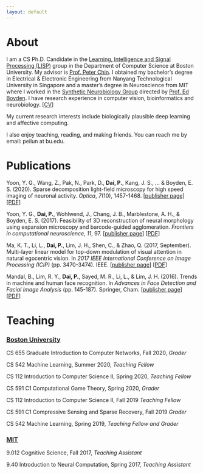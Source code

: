 ```yaml
---
layout: default
---
```


# About 

I am a CS Ph.D. Candidate in the [Learning, Intelligence and Signal Processing (LISP)](http://cs-people.bu.edu/spchin/) group in the Department of Computer Science at Boston University. My advisor is [Prof. Peter Chin](https://www.cs.bu.edu/faculty/spchin/Welcome.html). I obtained my bachelor’s degree in Electrical & Electronic Engineering from Nanyang Technological University in Singapore and a master’s degree in Neuroscience from MIT where I worked in the [Synthetic Neurobiology Group](http://syntheticneurobiology.org/) directed by [Prof. Ed Boyden](http://syntheticneurobiology.org/people/display/71/11). I have research experience in computer vision, bioinformatics and neurobiology. [[CV]](assets/pdf/peilundai_CV.pdf)

My current research interests include biologically plausible deep learning and affective computing. 

I also enjoy teaching, reading, and making friends. You can reach me by email: peilun at bu.edu. 

# Publications

Yoon, Y. G., Wang, Z., Pak, N., Park, D., **Dai, P.**, Kang, J. S., ... & Boyden, E. S. (2020). Sparse decomposition light-field microscopy for high speed imaging of neuronal activity. *Optica*, *7*(10), 1457-1468. [[publisher page]](https://www.osapublishing.org/optica/fulltext.cfm?uri=optica-7-10-1457&id=441774) [[PDF]](https://www.osapublishing.org/DirectPDFAccess/E899F619-BC51-60D9-E9867190B3E30813_441774/optica-7-10-1457.pdf?da=1&id=441774&seq=0&mobile=no)

Yoon, Y. G., **Dai, P.**, Wohlwend, J., Chang, J. B., Marblestone, A. H., & Boyden, E. S. (2017). Feasibility of 3D reconstruction of neural morphology using expansion microscopy and barcode-guided agglomeration. *Frontiers in computational neuroscience*, *11*, 97. [[publisher page](https://www.frontiersin.org/articles/10.3389/fncom.2017.00097/full)] [[PDF](https://www.frontiersin.org/articles/10.3389/fncom.2017.00097/pdf)]

Ma, K. T., Li, L., **Dai, P.**, Lim, J. H., Shen, C., & Zhao, Q. (2017, September). Multi-layer linear model for top-down modulation of visual attention in natural egocentric vision. In *2017 IEEE International Conference on Image Processing (ICIP)* (pp. 3470-3474). IEEE. [[publisher page](https://ieeexplore.ieee.org/document/8296927)] [[PDF](./papers/ma2017.pdf)]

Mandal, B., Lim, R. Y., **Dai, P.**, Sayed, M. R., Li, L., & Lim, J. H. (2016). Trends in machine and human face recognition. In *Advances in Face Detection and Facial Image Analysis* (pp. 145-187). Springer, Cham. [[publisher page](https://link.springer.com/chapter/10.1007/978-3-319-25958-1_7)] [[PDF](./papers/Mandal2016_Chapter_TrendsInMachineAndHumanFaceRec.pdf)]

# Teaching

### <u>Boston University</u>

CS 655 Graduate Introduction to Computer Networks, Fall 2020, *Grader*

CS 542 Machine Learning, Summer 2020, *Teaching Fellow*

CS 112 Introduction to Computer Science II, Spring 2020, *Teaching Fellow*

CS 591 C1 Computational Game Theory, Spring 2020, *Grader*

CS 112 Introduction to Computer Science II, Fall 2019 *Teaching Fellow*

CS 591 C1 Compressive Sensing and Sparse Recovery, Fall 2019 *Grader*

CS 542 Machine Learning, Spring 2019, *Teaching Fellow and Grader*

### <u>MIT</u>

9.012 Cognitive Science, Fall 2017, *Teaching Assistant*

9.40 Introduction to Neural Computation, Spring 2017, *Teaching Assistant*

